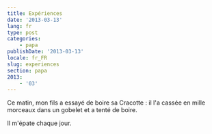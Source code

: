 ```yaml
---
title: Expériences
date: '2013-03-13'
lang: fr
type: post
categories:
    - papa
publishDate: '2013-03-13'
locale: fr_FR
slug: experiences
section: papa
2013:
    - '03'
---
```


Ce matin, mon fils a essayé de boire sa Cracotte : il l'a cassée en mille morceaux dans un gobelet et a tenté de boire.

Il m'épate chaque jour.
